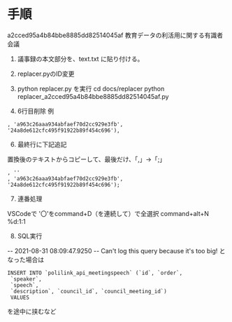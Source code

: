 # 手順
a2cced95a4b84bbe8885dd82514045af
教育データの利活用に関する有識者会議

1. 議事録の本文部分を、text.txt に貼り付ける。

2. replacer.pyのID変更
   
3. python replacer.py を実行
cd docs/replacer
python replacer_a2cced95a4b84bbe8885dd82514045af.py

5. 6行目削除
例

```
, 'a963c26aaa934abfaef70d2cc929e3fb', '24a8de612cfc495f91922b89f454c696'),
```

6. 最終行に下記追記

置換後のテキストからコピーして、最後だけ、「,」→「;」

```
, ''
, 'a963c26aaa934abfaef70d2cc929e3fb', '24a8de612cfc495f91922b89f454c696');
```

7. 連番処理

VSCodeで
'〇'をcommand+D（を連続して）で全選択
command+alt+N
%d:1:1


8. SQL実行
   
-- 2021-08-31 08:09:47.9250
-- Can't log this query because it's too big!
となった場合は

```
INSERT INTO `polilink_api_meetingspeech` (`id`, `order`,
 `speaker`,
 `speech`,
 `description`, `council_id`, `council_meeting_id`)
 VALUES
 ```

 を途中に挟むなど

